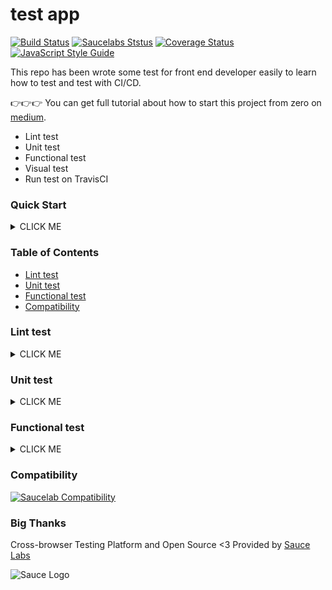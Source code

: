 # test app

<!--[![FOSSA Status][fossa-status-image]][fossa-status-url]-->
[![Build Status][travis-image]][travis-url]
[![Saucelabs Ststus][sauce-labs-status-image]][sauce-labs-status-url]
[![Coverage Status][codecov-image]][codecov-url]
[![JavaScript Style Guide][standard-image]][standard-url]  

<!--
[![Dependency Status][david-dm-image]][david-dm-url]
[![devDependency Status][david-dm-dev-image]][david-dm-dev-url]
[![HitCount][hit-count-image]][hit-count-url]
-->

This repo has been wrote some test for front end developer easily to learn how to test and test with CI/CD.

👉👉👉 You can get full tutorial about how to start this project from zero on [medium][].

- Lint test
- Unit test
- Functional test
- Visual test
- Run test on TravisCI

### Quick Start
<details>
  <summary>CLICK ME</summary>
  
  1. `Fork` this repo & make sure you have been install [nodejs][].
  2. `clone` repo from your account
  ```zsh
  $ git clone https://github.com/<YOUR_GITHUB_ACCOUNT>/test-app.git
  ```
  3. Then run these script to setup website. 👇

  ```zsh
  # move to test-app dir
  $ cd test-app

  # install dependency
  $ npm install

  # launch website
  $ npm start
  ```
  3. Sign in [Travis CI][] with github account
  4. Open `test-app` from `Repositories`
    ![Launch Travis CI][launch-image]
  5. Set environment variables on [Travis CI][]
    - [CODECOV_TOKEN][]: Use for coverage badge
      1. Signin [Codecov][]
        [![SignIn Codecov][signin-codecov-image]][signin-codecov-url]
      2. Accept Codecov access github account
        ![Accept Codecov][accept-codecov-image]
      3. Select test-app repo
        ![Select Repo][select-repo]
      4. Get `CODECOV_TOKEN`
        ![Get Token][get-token]
    - [EYES_KEY][]: Use for visual test
      1. Signin [Applitools][]
        ![Accept Eyes][accept-eyes]
      2. Get `EYES_KEY`
        ![Get Eyes Token][get-eyes-token]
    - GH_REF, [GH_TOKEN][]: Use for deploy github page, `GH_REF` is `github.com/<YOUR_GITHUB_ACCOUNT>/test-app.git`
      1. Go to [Personal access tokens][] page
        ![Generator Github Token][generator-github-token]
      2. Create `GH_TOKEN` can access repo
        ![Create Github Token][create-github-token]
      3. Get `GH_TOKEN`
        ![Get Github Token][get-github-token]
    - [SAUCE_ACCESS_KEY][], [SAUCE_USERNAME][]: Use for functional test on Saucelabs
      1. Signin [Sauce Labs][]
        ![Accept Sauce Labs][accept-sauce-labs]
      2. Go to [User Settings][] page
        ![Get Sauce Labs][get-sauce-labs-token]
      3. Get `SAUCE_ACCESS_KEY` & `SAUCE_USERNAME`
    - All environment variables
      ![Env Variables][env-var-image]
  6. `Push` a commit to master branch, it will trigger Travis CI to build you CI!
    ![Build Start][build-start-image]
    ![Build Passed][build-passed-image]
</details>


### Table of Contents
- [Lint test]
- [Unit test]
- [Functional test]
- [Compatibility]

### Lint test
<details>
  <summary>CLICK ME</summary>
  
  ```zsh
  $ npm run lint
  ```
</details>

### Unit test
<details>
  <summary>CLICK ME</summary>
  
  Test all unit test
  ```zsh
  $ npm run test
  ```
  
  Test single unit test
  ```zsh
  $ npm run test::single <path/to/test/file>
  ```
</details>

### Functional test
<details>
  <summary>CLICK ME</summary>
  
  👉 [[Issue][]]: No Java runtime present 👈  Please follow the link install Java.

  Test functional test local

  👉 Before start the script, make sure website has been launch on https://localhost:3000 or run `npm start` first

  👉 First time run this script, please run `npm run install:selenium` install selenium dependency first.
  ```zsh
  $ npm run functional::local
  ```

  Test functional test on saucelabs with localhost

  👉 Before start the script, make sure you have been download [sauce connect], and extract sc file to `bin/sc`
  ```zsh
  $ npm run start::sauce_connect
  # wait for visible `Sauce Connect is up, you may start your tests.`
  $ npm run functional::online:localhost
  ```

  Test all functional test on saucelabs
  ```zsh
  $ npm run functional::online
  ```

  Test all functional test on saucelabs with multiple platform
  ```zsh
  $ npm run functional::online:multiple
  ```
</details>

### Compatibility
[![Saucelab Compatibility][compatibility-image]][compatibility-url]

### Big Thanks

Cross-browser Testing Platform and Open Source <3 Provided by [Sauce Labs][sauce-homepage]

![Sauce Logo][saucec-logo]

<!-- badge -->
[fossa-status-image]: https://app.fossa.io/api/projects/git%2Bgithub.com%2Fsky172839465%2Ftest-app.svg?type=shield
[fossa-status-url]: https://app.fossa.io/projects/git%2Bgithub.com%2Fsky172839465%2Ftest-app?ref=badge_shield
[travis-image]: https://img.shields.io/travis/sky172839465/test-app.svg
[travis-url]: https://travis-ci.com/sky172839465/test-app
[sauce-labs-status-image]: https://saucelabs.com/buildstatus/test-app
[sauce-labs-status-url]: https://saucelabs.com/u/test-app
[codecov-image]: https://img.shields.io/codecov/c/github/sky172839465/test-app.svg
[codecov-url]: https://codecov.io/gh/sky172839465/test-app
[standard-image]: https://img.shields.io/badge/code_style-standard-brightgreen.svg
[standard-url]: https://standardjs.com
[david-dm-image]: https://david-dm.org/sky172839465/test-app.svg
[david-dm-url]: https://david-dm.org/sky172839465/test-app
[david-dm-dev-image]: https://david-dm.org/sky172839465/test-app/dev-status.svg
[david-dm-dev-url]: https://david-dm.org/sky172839465/test-app#info=devDependencies
[hit-count-image]: http://hits.dwyl.io/sky172839465/test-app.svg
[hit-count-url]: http://hits.dwyl.io/sky172839465/test-app
[compatibility-image]: https://saucelabs.com/browser-matrix/test-app.svg
[compatibility-url]: https://saucelabs.com/u/test-app

<!-- post -->
[medium]: https://medium.com/yusong-blog/9735f622ae68

<!-- install -->
[nodejs]: https://nodejs.org
[Travis CI]: https://travis-ci.org/
[launch-image]: https://user-images.githubusercontent.com/9082423/52385822-50d80d00-2abe-11e9-97ce-acf44ac642f3.png
[env-var-image]: https://user-images.githubusercontent.com/9082423/52385867-8250d880-2abe-11e9-9a5f-613d8ac5cc89.png
[CODECOV_TOKEN]: https://codecov.io
[signin-codecov-image]: https://user-images.githubusercontent.com/9082423/52392435-c357e580-2adc-11e9-86ff-d2fdb69836d8.png
[signin-codecov-url]: https://codecov.io/gh
[Codecov]: https://codecov.io/gh
[accept-codecov-image]: https://user-images.githubusercontent.com/9082423/52392611-9eb03d80-2add-11e9-88df-0574fdcf8999.png
[select-repo]: https://user-images.githubusercontent.com/9082423/52393227-28f9a100-2ae0-11e9-8495-b5b9ecf2adaa.png
[get-token]: https://user-images.githubusercontent.com/9082423/52392961-16cb3300-2adf-11e9-941c-dde1b5ae800d.png
[EYES_KEY]: https://applitools.com
[Applitools]: https://applitools.com/users/register
[accept-eyes]: https://user-images.githubusercontent.com/9082423/52393467-1cc21380-2ae1-11e9-9dfc-ec48021e25c2.png
[get-eyes-token]: https://user-images.githubusercontent.com/9082423/52393507-4bd88500-2ae1-11e9-8a9e-bd9efb84e81f.png
[GH_TOKEN]: https://github.com/settings/tokens
[Personal access tokens]: https://github.com/settings/tokens
[generator-github-token]: https://user-images.githubusercontent.com/9082423/52393622-f18bf400-2ae1-11e9-9600-f157b132b7e0.png
[create-github-token]: https://user-images.githubusercontent.com/9082423/52393632-049ec400-2ae2-11e9-934f-72376092a722.png
[get-github-token]: https://user-images.githubusercontent.com/9082423/52393660-2009cf00-2ae2-11e9-8fb6-54b7cc5280dc.png
[SAUCE_ACCESS_KEY]: https://saucelabs.com/oauth/login/github
[SAUCE_USERNAME]: https://saucelabs.com/oauth/login/github
[Sauce Labs]: https://saucelabs.com/oauth/login/github
[accept-sauce-labs]: https://user-images.githubusercontent.com/9082423/52394056-f0f45d00-2ae3-11e9-9d46-9a9ae115b62c.png
[User Settings]: https://app.saucelabs.com/user-settings
[get-sauce-labs-token]: https://user-images.githubusercontent.com/9082423/52394055-f05bc680-2ae3-11e9-8f4f-985b2ca8e1d4.png
[build-start-image]: https://user-images.githubusercontent.com/9082423/52386407-f3918b00-2ac0-11e9-821a-4f0123cd0d85.png
[build-passed-image]: https://user-images.githubusercontent.com/9082423/52386440-22a7fc80-2ac1-11e9-97dd-b81cb975085a.png

<!-- table of contents -->
[Lint test]: https://github.com/sky172839465/test-app#lint-test
[Unit Test]: https://github.com/sky172839465/test-app#unit-test
[Functional Test]: https://github.com/sky172839465/test-app#functional-test
[Environment Variables]: https://github.com/sky172839465/test-app#environment-variables
[Compatibility]: https://github.com/sky172839465/test-app#compatibility

<!-- Functional Test -->
[Issue]: https://github.com/vvo/selenium-standalone/issues/140#issuecomment-151254279
[sauce connect]: https://wiki.saucelabs.com/display/DOCS/Basic+Sauce+Connect+Proxy+Setup#BasicSauceConnectProxySetup-SettingUpSauceConnect

<!-- big thanks -->
[sauce-homepage]: https://saucelabs.com
[saucec-logo]: https://user-images.githubusercontent.com/9082423/53340347-c6a7f980-3943-11e9-8424-77ce890942fd.png


